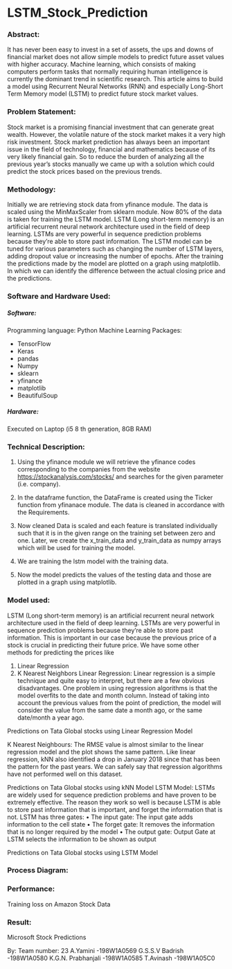# LSTM_Stock_Prediction

### Abstract:
It has never been easy to invest in a set of assets, the ups and downs of financial market does not allow simple models to predict future asset values with higher accuracy. Machine learning, which consists of making computers perform tasks that normally requiring human intelligence is currently the dominant trend in scientific research. This article aims to build a model using Recurrent Neural Networks (RNN) and especially Long-Short Term Memory model (LSTM) to predict future stock market values. 

### Problem Statement:
Stock market is a promising financial investment that can generate great wealth. However, the volatile nature of the stock market makes it a very high risk investment. Stock market prediction has always been an important issue in the field of technology, financial and mathematics because of its very likely financial gain. So to reduce the burden of analyzing all the previous year’s stocks manually we came up with a solution which could predict the stock prices based on the previous trends.

### Methodology:
Initially we are retrieving stock data from yfinance module. The data is scaled using the MinMaxScaler from sklearn module. Now 80% of the data is taken for training the LSTM model. LSTM (Long short-term memory) is an artificial recurrent neural network architecture used in the field of deep learning. LSTMs are very powerful in sequence prediction problems because they’re able to store past information. The LSTM model can be tuned for various parameters such as changing the number of LSTM layers, adding dropout value or increasing the number of epochs. After the training the predictions made by the model are plotted on a graph using matplotlib. In which we can identify the difference between the actual closing price and the predictions.

### Software and Hardware Used:
##### Software:
Programming language: Python
Machine Learning Packages:
- TensorFlow
- Keras
- pandas
- Numpy
- sklearn
- yfinance
- matplotlib
- BeautifulSoup
##### Hardware: 
Executed on Laptop (i5 8 th generation, 8GB RAM)

### Technical Description:
1) Using the yfinance module we will retrieve the yfinance codes corresponding to the companies from the website https://stockanalysis.com/stocks/ and searches for the given parameter (i.e. company).
2) In the dataframe function, the DataFrame is created using the Ticker function from yfinanace module. The data is cleaned in accordance with the Requirements.

3) Now cleaned Data is scaled and each feature is translated individually such that it is in the given range on the training set between zero and one. Later, we create the x_train_data and y_train_data as numpy arrays which will be used for training the model.
4) We are training the lstm model with the training data.
5) Now the model predicts the values of the testing data and those are plotted in a graph using matplotlib.
### Model used:
LSTM (Long short-term memory) is an artificial recurrent neural network architecture used in the field of deep learning. LSTMs are very powerful in sequence prediction problems because they’re able to store past information. This is important in our case because the previous price of a stock is crucial in predicting their future price. We have some other methods for predicting the prices like
1) Linear Regression
2) K Nearest Neighbors
Linear Regression:
Linear regression is a simple technique and quite easy to interpret, but there are a few obvious disadvantages. One problem in using regression algorithms is that the model overfits to the date and month column. Instead of taking into account the previous values from the point of prediction, the model will consider the value from the same date a month ago, or the same date/month a year ago.
 
Predictions on Tata Global stocks using Linear Regression Model

K Nearest Neighbours:
The RMSE value is almost similar to the linear regression model and the plot shows the same pattern. Like linear regression, kNN also identified a drop in January 2018 since that has been the pattern for the past years. We can safely say that regression algorithms have not performed well on this dataset.
 
Predictions on Tata Global stocks using kNN Model
LSTM Model:
LSTMs are widely used for sequence prediction problems and have proven to be extremely effective. The reason they work so well is because LSTM is able to store past information that is important, and forget the information that is not. LSTM has three gates:
•	The input gate: The input gate adds information to the cell state
•	The forget gate: It removes the information that is no longer required by the model
•	The output gate: Output Gate at LSTM selects the information to be shown as output
 
Predictions on Tata Global stocks using LSTM Model

### Process Diagram:
 
### Performance:
Training loss on Amazon Stock Data
 

### Result:
Microsoft Stock Predictions
 
	
 


By:
Team number: 23
A.Yamini                      -198W1A0569
G.S.S.V Badrish          -198W1A0580
K.G.N. Prabhanjali      -198W1A0585
T.Avinash                    -198W1A05C0
